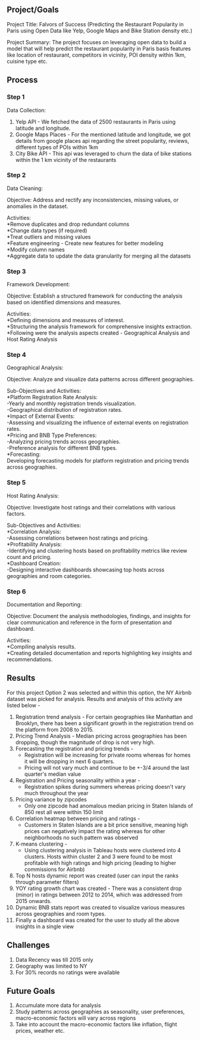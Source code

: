 ## Project/Goals
Project Title: Falvors of Success (Predicting the Restaurant Popularity in Paris using Open Data like Yelp, Google Maps and Bike Station density etc.)

Project Summary:
The project focuses on leveraging open data to build a model that will help predict the restaurant popularity in Paris basis features like location of restaurant, competitors in vicinity, POI density within 1km, cuisine type etc.

## Process
### Step 1
Data Collection:
1. Yelp API - We fetched the data of 2500 restaurants in Paris using latitude and longitude.
2. Google Maps Places - For the mentioned latitude and longitude, we got details from google places api regarding the street popularity, reviews, different types of POIs within 1km
3. City Bike API - This api was leveraged to churn the data of bike stations within the 1 km vicinity of the restaurants 
    
### Step 2
Data Cleaning:

  Objective: Address and rectify any inconsistencies, missing values, or anomalies in the dataset.
  
  Activities:  
    *Remove duplicates and drop redundant columns <br>
    *Change data types (if required) <br>
    *Treat outliers and missing values <br>
    *Feature engineering - Create new features for better modeling <br>
    *Modify column names <br>
    *Aggregate data to update the data granularity for merging all the datasets <br>

### Step 3 
Framework Development:
  
  Objective: Establish a structured framework for conducting the analysis based on identified dimensions and measures.
  
  Activities:<br>
    *Defining dimensions and measures of interest.<br>
    *Structuring the analysis framework for comprehensive insights extraction.<br>
    *Following were the analysis aspects created - Geographical Analysis and Host Rating Analysis<br>

### Step 4
Geographical Analysis:
  
  Objective: Analyze and visualize data patterns across different geographies.
  
  Sub-Objectives and Activities:<br>
    *Platform Registration Rate Analysis:<br>
      -Yearly and monthly registration trends visualization.<br>
      -Geographical distribution of registration rates.<br>
    *Impact of External Events:<br>
      -Assessing and visualizing the influence of external events on registration rates.<br>
    *Pricing and BNB Type Preferences:<br>
      -Analyzing pricing trends across geographies.<br>
      -Preference analysis for different BNB types.<br>
    *Forecasting:<br>
      Developing forecasting models for platform registration and pricing trends across geographies.<br>

### Step 5
Host Rating Analysis:

Objective: Investigate host ratings and their correlations with various factors.

Sub-Objectives and Activities:<br>
  *Correlation Analysis:<br>
    -Assessing correlations between host ratings and pricing.<br>
  *Profitability Analysis:<br>
    -Identifying and clustering hosts based on profitability metrics like review count and pricing.<br>
  *Dashboard Creation:<br>
    -Designing interactive dashboards showcasing top hosts across geographies and room categories.<br>

### Step 6 
Documentation and Reporting:

Objective: Document the analysis methodologies, findings, and insights for clear communication and reference in the form of presentation and dashboard.

Activities:<br>
  *Compiling analysis results.<br>
  *Creating detailed documentation and reports highlighting key insights and recommendations.<br>

## Results
For this project Option 2 was selected and within this option, the NY Airbnb dataset was picked for analysis. Results and analysis of this activity are listed below - 
1. Registration trend analysis - For certain geographies like Manhattan and Brooklyn, there has been a significant growth in the registration trend on the platform from 2008 to 2015.
2. Pricing Trend Analysis - Median pricing across geographies has been dropping, though the magnitude of drop is not very high.
3. Forecasting the registration and pricing trends -
   * Registration will be increasing for private rooms whereas for homes it will be dropping in next 6 quarters.
   * Pricing will not vary much and continue to be +-3/4 around the last quarter's median value
4. Registration and Pricing seasonality within a year -
   * Registration spikes during summers whereas pricing doesn't vary much throughout the year
5. Pricing variance by zipcodes
   * Only one zipcode had anomalous median pricing in Staten Islands of 850 rest all were within 150 limit
6. Correlation heatmap between pricing and ratings -
   * Customers in Staten Islands are a bit price sensitive, meaning high prices can negatively impact the rating whereas for other neighborhoods no such pattern was observed
7. K-means clustering -
   * Using clustering analysis in Tableau hosts were clustered into 4 clusters. Hosts within cluster 2 and 3 were found to be most profitable with high ratings and high pricing (leading to higher commissions for Airbnb)
8. Top N hosts dynamic report was created (user can input the ranks through parameter filters)
9. YOY rating growth chart was created - There was a consistent drop (minor) in ratings between 2012 to 2014, which was addressed from 2015 onwards.
10. Dynamic BNB stats report was created to visualize various measures across geographies and room types.
11. Finally a dashboard was created for the user to study all the above insights in a single view

## Challenges 
1. Data Recency was till 2015 only 
2. Geography was limited to NY
3. For 30% records no ratings were available

## Future Goals
1. Accumulate more data for analysis
2. Study patterns across geographies as seasonality, user preferences, macro-economic factors will vary across regions
3. Take into account the macro-economic factors like inflation, flight prices, weather etc. 
